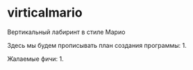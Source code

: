 # virticalmario
Вертикальный лабиринт в стиле Марио

Здесь мы будем прописывать план создания программы:
1. 

Жалаемые фичи:
1.
 